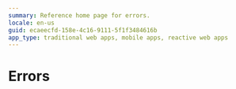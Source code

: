```yaml
---
summary: Reference home page for errors.
locale: en-us
guid: ecaeecfd-158e-4c16-9111-5f1f3484616b
app_type: traditional web apps, mobile apps, reactive web apps
---
```


# Errors
